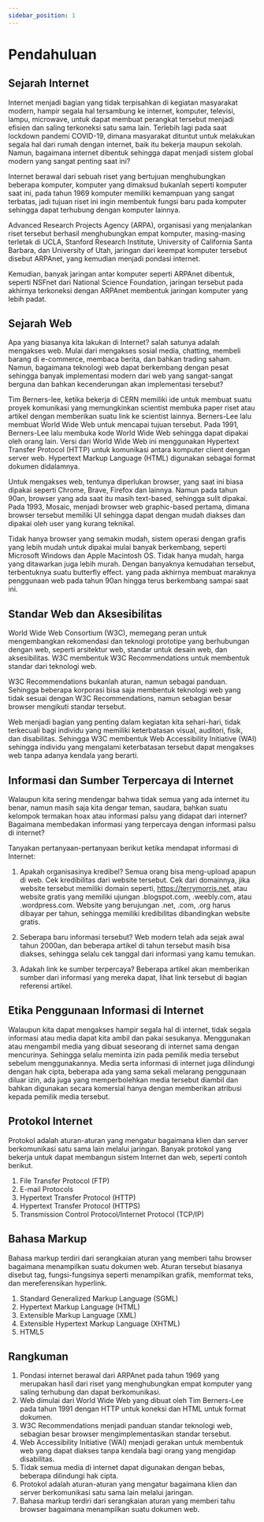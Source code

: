 ```yaml
---
sidebar_position: 1
---
```


# Pendahuluan

## Sejarah Internet

Internet menjadi bagian yang tidak terpisahkan di kegiatan masyarakat modern, hampir segala hal tersambung ke internet, komputer, televisi, lampu, microwave, untuk dapat membuat perangkat tersebut menjadi efisien dan saling terkoneksi satu sama lain. Terlebih lagi pada saat lockdown pandemi COVID-19, dimana masyarakat dituntut untuk melakukan segala hal dari rumah dengan internet, baik itu bekerja maupun sekolah. Namun, bagaimana internet dibentuk sehingga dapat menjadi sistem global modern yang sangat penting saat ini?

Internet berawal dari sebuah riset yang bertujuan menghubungkan beberapa komputer, komputer yang dimaksud bukanlah seperti komputer saat ini, pada tahun 1969 komputer memiliki kemampuan yang sangat terbatas, jadi tujuan riset ini ingin membentuk fungsi baru pada komputer sehingga dapat terhubung dengan komputer lainnya.

Advanced Research Projects Agency (ARPA), organisasi yang menjalankan riset tersebut berhasil menghubungkan empat komputer, masing-masing terletak di UCLA, Stanford Research Institute, University of California Santa Barbara, dan University of Utah, jaringan dari keempat komputer tersebut disebut ARPAnet, yang kemudian menjadi pondasi internet.

Kemudian, banyak jaringan antar komputer seperti ARPAnet dibentuk, seperti NSFnet dari National Science Foundation, jaringan tersebut pada akhirnya terkoneksi dengan ARPAnet membentuk jaringan komputer yang lebih padat.

## Sejarah Web

Apa yang biasanya kita lakukan di Internet? salah satunya adalah mengakses web. Mulai dari mengakses sosial media, chatting, membeli barang di e-commerce, membaca berita, dan bahkan trading saham. Namun, bagaimana teknologi web dapat berkembang dengan pesat sehingga banyak implementasi modern dari web yang sangat-sangat berguna dan bahkan kecenderungan akan implementasi tersebut?

Tim Berners-lee, ketika bekerja di CERN memiliki ide untuk membuat suatu proyek komunikasi yang memungkinkan scientist membuka paper riset atau artikel dengan memberikan suatu link ke scientist lainnya. Berners-Lee lalu membuat World Wide Web untuk mencapai tujuan tersebut. Pada 1991, Berners-Lee lalu membuka kode World Wide Web sehingga dapat dipakai oleh orang lain. Versi dari World Wide Web ini menggunakan Hypertext Transfer Protocol (HTTP) untuk komunikasi antara komputer client dengan server web. Hypertext Markup Language (HTML) digunakan sebagai format dokumen didalamnya.

Untuk mengakses web, tentunya diperlukan browser, yang saat ini biasa dipakai seperti Chrome, Brave, Firefox dan lainnya. Namun pada tahun 90an, browser yang ada saat itu masih text-based, sehingga sulit dipakai. Pada 1993, Mosaic, menjadi browser web graphic-based pertama, dimana browser tersebut memiliki UI sehingga dapat dengan mudah diakses dan dipakai oleh user yang kurang teknikal.

Tidak hanya browser yang semakin mudah, sistem operasi dengan grafis yang lebih mudah untuk dipakai mulai banyak berkembang, seperti Microsoft Windows dan Apple Macintosh OS. Tidak hanya mudah, harga yang ditawarkan juga lebih murah. Dengan banyaknya kemudahan tersebut, terbentuknya suatu butterfly effect. yang pada akhirnya membuat maraknya penggunaan web pada tahun 90an hingga terus berkembang sampai saat ini.

## Standar Web dan Aksesibilitas

World Wide Web Consortium (W3C), memegang peran untuk mengembangkan rekomendasi dan teknologi prototipe yang berhubungan dengan web, seperti arsitektur web, standar untuk desain web, dan aksesibilitas. W3C membentuk W3C Recommendations untuk membentuk standar dari teknologi web.

W3C Recommendations bukanlah aturan, namun sebagai panduan. Sehingga beberapa korporasi bisa saja membentuk teknologi web yang tidak sesuai dengan W3C Recommendations, namun sebagian besar browser mengikuti standar tersebut.

Web menjadi bagian yang penting dalam kegiatan kita sehari-hari, tidak terkecuali bagi individu yang memiliki keterbatasan visual, auditori, fisik, dan disabilitas. Sehingga W3C membentuk Web Accessibility Initiative (WAI) sehingga individu yang mengalami keterbatasan tersebut dapat mengakses web tanpa adanya kendala yang berarti.

## Informasi dan Sumber Terpercaya di Internet

Walaupun kita sering mendengar bahwa tidak semua yang ada internet itu benar, namun masih saja kita dengar teman, saudara, bahkan suatu kelompok termakan hoax atau informasi palsu yang didapat dari internet? Bagaimana membedakan informasi yang terpercaya dengan informasi palsu di internet?

Tanyakan pertanyaan-pertanyaan berikut ketika mendapat informasi di Internet:

1. Apakah organisasinya kredibel?
Semua orang bisa meng-upload apapun di web. Cek kredibilitas dari website tersebut. Cek dari domainnya, jika website tersebut memiliki domain seperti, https://terrymorris.net, atau website gratis yang memiliki ujungan .blogspot.com, .weebly.com, atau .wordpress.com. Website yang berujungan .net, .com, .org harus dibayar per tahun, sehingga memiliki kredibilitas dibandingkan website gratis.

2. Seberapa baru informasi tersebut?
Web modern telah ada sejak awal tahun 2000an, dan beberapa artikel di tahun tersebut masih bisa diakses, sehingga selalu cek tanggal dari informasi yang kamu temukan.

3. Adakah link ke sumber terpercaya?
Beberapa artikel akan memberikan sumber dari informasi yang mereka dapat, lihat link tersebut di bagian referensi artikel.

## Etika Penggunaan Informasi di Internet

Walaupun kita dapat mengakses hampir segala hal di internet, tidak segala informasi atau media dapat kita ambil dan pakai sesukanya. Menggunakan atau mengambil media yang dibuat seseorang di internet sama dengan mencurinya. Sehingga selalu meminta izin pada pemilik media tersebut sebelum menggunakannya. Media serta informasi di internet juga dilindungi dengan hak cipta, beberapa ada yang sama sekali melarang penggunaan diluar izin, ada juga yang memperbolehkan media tersebut diambil dan bahkan digunakan secara komersial hanya dengan memberikan atribusi kepada pemilik media tersebut.

## Protokol Internet

Protokol adalah aturan-aturan yang mengatur bagaimana klien dan server berkomunikasi satu sama lain melalui jaringan. Banyak protokol yang bekerja untuk dapat membangun sistem Internet dan web, seperti contoh berikut.
1. File Transfer Protocol (FTP)
2. E-mail Protocols
3. Hypertext Transfer Protocol (HTTP)
4. Hypertext Transfer Protocol (HTTPS)
5. Transmission Control Protocol/Internet Protocol (TCP/IP)

## Bahasa Markup
Bahasa markup terdiri dari serangkaian aturan yang memberi tahu browser bagaimana menampilkan suatu dokumen web. Aturan tersebut biasanya disebut tag, fungsi-fungsinya seperti menampilkan grafik, memformat teks, dan mereferensikan hyperlink.
1. Standard Generalized Markup Language (SGML)
2. Hypertext Markup Language (HTML)
3. Extensible Markup Language (XML)
4. Extensible Hypertext Markup Language (XHTML)
5. HTML5

## Rangkuman

1. Pondasi internet berawal dari ARPAnet pada tahun 1969 yang merupakan hasil dari riset yang menghubungkan empat komputer yang saling terhubung dan dapat berkomunikasi.
2. Web dimulai dari World Wide Web yang dibuat oleh Tim Berners-Lee pada tahun 1991 dengan HTTP untuk koneksi dan HTML untuk format dokumen.
3. W3C Recommendations menjadi panduan standar teknologi web, sebagian besar browser mengimplementasikan standar tersebut.
4. Web Accessibility Initiative (WAI) menjadi gerakan untuk membentuk web yang dapat diakses tanpa kendala bagi orang yang mengidap disabilitas.
5. Tidak semua media di internet dapat digunakan dengan bebas, beberapa dilindungi hak cipta.
6. Protokol adalah aturan-aturan yang mengatur bagaimana klien dan server berkomunikasi satu sama lain melalui jaringan.
7. Bahasa markup terdiri dari serangkaian aturan yang memberi tahu browser bagaimana menampilkan suatu dokumen web.
